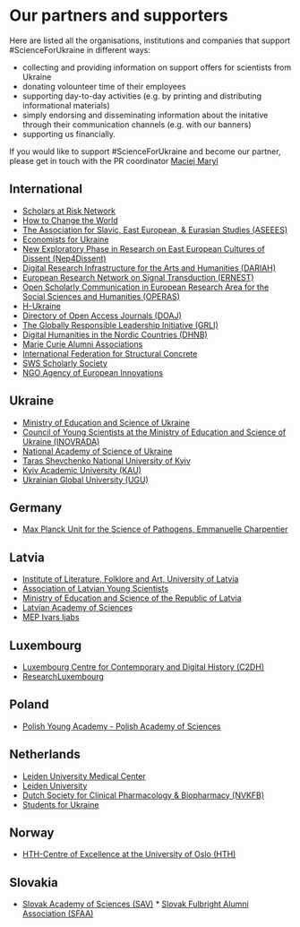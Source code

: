 # Our partners and supporters

Here are listed all the organisations, institutions and companies that support #ScienceForUkraine in different ways:

*   collecting and providing information on support offers for scientists from Ukraine
*   donating volounteer time of their employees
*   supporting day-to-day activities (e.g. by printing and distributing informational materials)
*   simply endorsing and disseminating information about the initative through their communication channels (e.g. with our banners)
*   supporting us financially.

If you would like to support #ScienceForUkraine and become our partner, please get in touch with the PR coordinator [Maciej Maryl](mailto:press@scienceforukraine.eu)

## International

*   [Scholars at Risk Network](https://www.scholarsatrisk.org/)
*   [How to Change the World](http://www.htctw.org/)
*   [The Association for Slavic, East European, & Eurasian Studies (ASEEES)](https://www.aseees.org/)
*   [Economists for Ukraine](http://www.econ4ua.org/)
*   [New Exploratory Phase in Research on East European Cultures of Dissent (Nep4Dissent)](https://nep4dissent.eu/)
*   [Digital Research Infrastructure for the Arts and Humanities (DARIAH)](https://www.dariah.eu/)
*   [European Research Network on Signal Transduction (ERNEST)](https://ernest-gpcr.eu/)
*   [Open Scholarly Communication in European Research Area for the Social Sciences and Humanities (OPERAS)](https://www.operas-eu.org/)
*   [H-Ukraine](https://networks.h-net.org/h-ukraine)
*   [Directory of Open Access Journals (DOAJ)](https://doaj.org/)
*   [The Globally Responsible Leadership Initiative (GRLI)](https://grli.org/)
*   [Digital Humanities in the Nordic Countries (DHNB)](dhnb.eu)
*   [Marie Curie Alumni Associations](https://www.mariecuriealumni.eu/)
*   [International Federation for Structural Concrete](https://www.fib-international.org/)
*   [SWS Scholarly Society](https://sgemworld.at/)
*   [NGO Agency of European Innovations](https://aei.org.ua)

  

## Ukraine

*   [Ministry of Education and Science of Ukraine](https://mon.gov.ua/en)
*   [Council of Young Scientists at the Ministry of Education and Science of Ukraine (INOVRADA)](https://mon.gov.ua/eng/ministerstvo/pro-ministerstvo/rada-molodih-uchenih#:~:text=The%20Council%20of%20Young%20Scientists,of%20research%2C%20scientific%20and%20technical%2CThe)
*   [National Academy of Science of Ukraine](https://www.nas.gov.ua/UA/Messages/Pages/View.aspx?MessageID=8820)
*   [Taras Shevchenko National University of Kyiv](http://www.univ.kiev.ua/en)
*   [Kyiv Academic University (KAU)](https://kau.org.ua/en)
*   [Ukrainian Global University (UGU)](https://uglobal.university/)

  

## Germany

*   [Max Planck Unit for the Science of Pathogens, Emmanuelle Charpentier](https://www.mpusp.mpg.de/#:~:text=Max%20Planck%20Unit%20for%20the%20Science%20of%20Pathogens%20(MPUSP)%20is,viruses\)%20causing%20diseases%20in%20humans.)

  
## Latvia

*   [Institute of Literature, Folklore and Art, University of Latvia](http://lulfmi.lv/en/news)
*   [Association of Latvian Young Scientists](http://eng.ljza.lv/about-ljza/)
*   [Ministry of Education and Science of the Republic of Latvia](https://www.izm.gov.lv/lv)
*   [Latvian Academy of Sciences](https://www.lza.lv/en/homeLatvian)
*   [MEP Ivars Ijabs](https://ijabs.eu/en)

  

## Luxembourg

*   [Luxembourg Centre for Contemporary and Digital History (C2DH)](https://www.c2dh.uni.lu/)
*   [ResearchLuxembourg](https://www.researchluxembourg.org/en/)

  

## Poland

*   [Polish Young Academy - Polish Academy of Sciences](https://amu.pan.pl/en/)

  

## Netherlands

*   [Leiden University Medical Center](https://www.lumc.nl)
*   [Leiden University](https://www.universiteitleiden.nl/en)
*   [Dutch Society for Clinical Pharmacology & Biopharmacy (NVKFB)](https://nvkfb.nl/2022/03/27/scienceforukraine/)
*   [Students for Ukraine](https://studentsforukraine.nl)

  

## Norway

*   [HTH-Centre of Excellence at the University of Oslo (HTH)](https://www.uio.no/english/about/organisation/exellent-centers/centres-of-excellence/)

  

## Slovakia

*   [Slovak Academy of Sciences (SAV)](https://www.sav.sk/)
[](https://www.sav.sk/)*   [](https://www.sav.sk/)[Slovak Fulbright Alumni Association (SFAA)](https://sfaa.sk)

  

